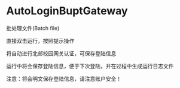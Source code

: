 # AutoLoginBuptGateway
批处理文件(Batch file)

直接双击运行，按照提示操作

将自动进行北邮校园网关认证，可保存登陆信息

运行中将会保存登陆信息，便于下次登陆，并在过程中生成运行日志文件

注意：将会明文保存登陆信息，请注意账户安全！
